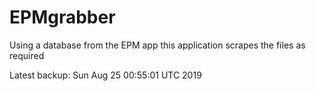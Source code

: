 # EPMgrabber
Using a database from the EPM app this application scrapes the files as required


Latest backup: Sun Aug 25 00:55:01 UTC 2019
